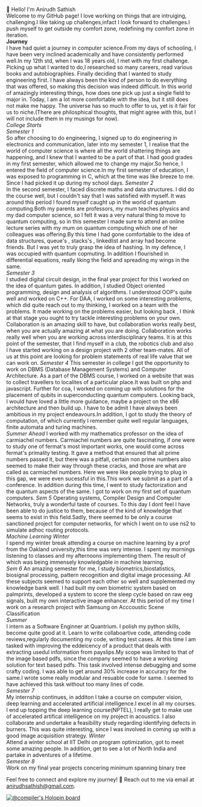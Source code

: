 👋 Hello! I'm Anirudh Sathish  
Welcome to my GitHub page! I love working on things that are intruiging, challenging.I like taking up challenges,infact I look forward to challenges.I push myself to get outside my comfort zone, redefining my comfort zone in iteration.  
**Journey**  
I have had quiet a journey in computer science.From my days of schooling, I have been very inclined academically and have consistently performed well.In my 12th std, when I was 18 years old, I met with my first challenge. Picking up what I wanted to do,I researched so many careers, read various books and autobiographies. Finally deciding that I wanted to study engineering first. I have always been the kind of person to do everything that was offered, so making this decision was indeed difficult. In this world of amazingly interesting things, how does one pick up just a single field to major in. Today, I am a lot more comfortable with the idea, but it still does not make me happy. The universe has so much to offer to us, yet is it fair for us to niche.(There are philosphical thoughts, that might agree with this, but I will not include them in my musings for now).   
*College Starts*  
_Semester 1_  
So after choosing to do engineering, I signed up to do engineering in electronics and communication, later into my semester 1, I realise that the world of computer science is where all the world shattering things are happening, and I knew that I wanted to be a part of that. I had good grades in my first semester, which allowed me to change my major.So hence, I entered the field of computer science.In my first semester of education, I was exposed to programming in C, which at the time was like breeze to me. Since I had picked it up during my school days.
_Semester 2_   
In the second semester, I faced discrete maths and data structures. I did do the course well, but I couldn't say that I was satisfied with myself.
It was around this period I found myself caught up in the world of quantum computing.Both my parents are professors, my mum teaches physics and my dad computer science, so I felt it was a very natural thing to move to quantum computing, so in this semester I made sure to attend an online lecture series with my mum on quantum computing which one of her colleagues was offering.By this time I had gone comfortable to the idea of data structures, queue's , stacks's , linkedlist and array had become friends. But I was yet to truly grasp the idea of hashing. In my defence, I was occupied with quantum copmuting. In addition I flourished in differential equations, really liking the field and spreading my wings in the same.  
_Semester 3_  
I studied digital circuit design, in the final year project for this I worked on the idea of quantum gates. In addition, I studied Object oriented programming, design and analysis of algorithms. I understood OOP's quite well and worked on C++. For DAA, I worked on some interesting problems, which did quite reach out to my thinking, I worked on a team with the problems. It made working on the problems easier, but looking back , I think at that stage you ought to try tackle interesting problems on your own. Collaboration is an amazing skill to have, but collaboration works really best, when you are actually amazing at what you are doing. Collaboration works really well when you are working across interdisciplinary teams. It is at this point of the semester, that I find myself in a club, the robotics club and also I have started working on a design project with 2 other team-mates. All of us at this point are looking for problem statements of real life value that we can work on. 
_Semester 4_
This semester in college I got the opportunity to work on DBMS (Database Management Systems) and Computer Architecture. As a part of the DBMS course, I worked on a website that was to collect travellers to localites of a particular place.It was built on php and javascript. Further for coa, I worked on coming up with solutions for the placement of qubits in superconducting quantum computers. Looking back, I would have loved a little more guidance, maybe a project on the x86 architecture and then build up. I have to be admit I have always been ambitious in my project endeavours.In addition, I got to study the theory of computation, of which currently I remember quite well regular languages, finite automata and turing machines.  
_Summer Ahead_
I worked with my mathematics professor on the idea of carmiachel numbers. Carmiachel numbers are quite fascinating, if one were to study one of fermat's most important works, one would come across fermat's primality testing. It gave a method that ensured that all prime numbers passed it, but there was a pitfall, certain non prime numbers also seemed to make their way through these cracks, and those are what are called as carmiachel numbers. Here we were like people trying to plug in this gap, we were even sucessful in this.This work we submit as a part of a conference. In addition during this time, I went to study factorization and the quantum aspects of the same. I got to work on my first set of quantum computers.
_Sem 5_
Operating systems, Compiler Design and Computer Networks, truly a wonderful taste of courses. To this day I dont feel I have been able to do justice to them, because of the kind of knowledge that seems to exist in this field.Sadly, there seemed to be only a course sanctioned project for computer networks, for which I went on to use ns2 to simulate adhoc routing protocols.  
_Machine Learning Winter_  
I spend my winter break attending a course on machine learning by a prof from the Oakland university,this time was very intense. I spent my mornings listening to classes and my afternoons implementing them. The result of which was being immensely knowledgable in machine learning.  
_Sem 6_
An amazing semester for me, I study biometrics,biostatistics, biosignal processing, pattern recognition and digital image processing. All these subjects seemed to support each other so well and supplemented my knowledge bank well. I had built my own biometric system based on palmprints, developed a system to score the sleep cycle based on raw eeg signals, built my own interactive image enhancer. At this period of my time I work on a research project with Samsung on Acccoustic Scene Classification  
_Summer_  
I intern as a Software Enginner at Quantrium. I polish my python skills, become quite good at it. Learn to write collaboartive code, attending code reviews,regularly documenting my code, writing test cases. At this time I am tasked with improving the eddeicency of a product that deals with extracting usedul information from payslips.My scope was limited to that of the image based pdfs, since the company seemed to have a working solution for text based pdfs. This task involved intense debugging and some crafty coding. I was able to get around 30% increase in accuracy for the same.I wrote some really modular and resuable code for same. I seemed to have achieved this task without too many lines of code.  
_Semester 7_  
My internship continues, in additon I take a course on computer vision, deep learning and accelerated artificial intelligence.I excel in all my courses. I end up topping the deep learning course(NPTEL), I really get to make use of accelerated artifical intelligence on my project in acoustics. I also collaborate and undertake a feasibility study regarding identifying defects in burners. This was quite interesting, since I was involved in coming up with a good image acquisition strategy.
_Winter_  
Attend a winter school at IIT Delhi on program optimization, got to meet some amazing people. In addition, get to see a lot of North India and partake in adventures of a lifetime.  
_Semester 8_  
Work on my final year projects concering minimum spanning binary tree  
 
Feel free to connect and explore my journey!
📧 Reach out to me via email at anirudhsathish@gmail.com.

[![@compiler's Holopin board](https://holopin.me/compiler)](https://holopin.io/@compiler)

<!---
Anirudh-Sathish/Anirudh-Sathish is a ✨ special ✨ repository because its `README.md` (this file) appears on your GitHub profile.
You can click the Preview link to take a look at your changes.
--->
